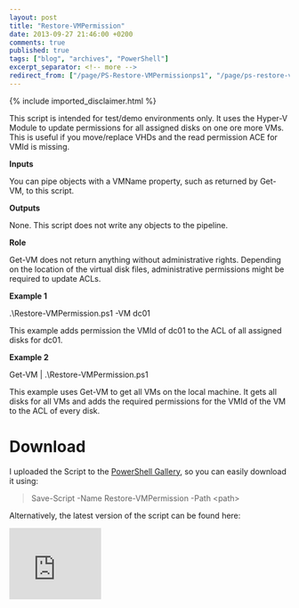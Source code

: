 ```yaml
---
layout: post
title: "Restore-VMPermission"
date: 2013-09-27 21:46:00 +0200
comments: true
published: true
tags: ["blog", "archives", "PowerShell"]
excerpt_separator: <!-- more -->
redirect_from: ["/page/PS-Restore-VMPermissionps1", "/page/ps-restore-vmpermissionps1"]
---
```

<!-- more -->
{% include imported_disclaimer.html %}
<p>This script is intended for test/demo environments only. It uses the Hyper-V Module to update permissions for all assigned disks on one ore more VMs. This is useful if you move/replace VHDs and the read permission ACE for VMId is missing.</p>
  <p><strong>Inputs</strong></p>
  <p>You can pipe objects with a VMName property, such as returned by Get-VM, to this script.</p>
  <p><strong>Outputs</strong></p>
  <p>None. This script does not write any objects to the pipeline. </p>
  <p><strong>Role</strong></p>
  <p>Get-VM does not return anything without administrative rights. Depending on the location of the virtual disk files, administrative permissions might be required to update ACLs.</p>
  <p><strong>Example 1</strong></p>
  <p>.\Restore-VMPermission.ps1 -VM dc01</p>
  <p>This example adds permission the VMId of dc01 to the ACL of all assigned disks for dc01.</p>
  <p><strong>Example 2</strong></p>
  <p>Get-VM | .\Restore-VMPermission.ps1</p>
  <p>This example uses Get-VM to get all VMs on the local machine. It gets all disks for all VMs and adds the required permissions for the VMId of the VM to the ACL of every disk.</p>
  <h1>Download&nbsp;</h1>
  <p>I uploaded the Script to the <a href="https://www.powershellgallery.com/packages/Restore-VMPermission" target="_blank">PowerShell Gallery</a>, so you can easily download it&nbsp;using:</p>
<p> <blockquote>
Save-Script -Name Restore-VMPermission -Path &lt;path&gt;&nbsp;&nbsp;</blockquote></p>
<p>Alternatively, the latest version of the script can be found here:</p>
  <p><iframe width="165" height="128" src="https://skydrive.live.com/embed?cid=9BFCE0941114C6E8&amp;resid=9BFCE0941114C6E8%2113252&amp;authkey=ACsbIC9ezwzD9-w" frameborder="0" scrolling="no"></iframe></p>
